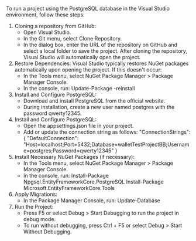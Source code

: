 To run a project using the PostgreSQL database in the Visual Studio environment, follow these steps:
  1. Cloning a repository from GitHub:
       - Open Visual Studio.
       - In the Git menu, select Clone Repository.
       - In the dialog box, enter the URL of the repository on GitHub and select a local folder to save the project.
     After cloning the repository, Visual Studio will automatically open the project.
  2. Restore Dependencies:
     Visual Studio typically restores NuGet packages automatically upon opening the project. If this doesn't occur:
       - In the Tools menu, select NuGet Package Manager > Package Manager Console.
       - In the console, run: Update-Package -reinstall
  3. Install and Configure PostgreSQL:
       - Download and install PostgreSQL from the official website.
       - During installation, create a new user named postgres with the password qwerty12345.
  4. Install and Configure PostgreSQL:
       - Open the appsettings.json file in your project.
       - Add or update the connection string as follows:
         "ConnectionStrings": {
         "DefaultConnection": "Host=localhost;Port=5432;Database=walletTestProjectBB;Username=postgres;Password=qwerty12345"
         }
  5. Install Necessary NuGet Packages (if necessary):
       - In the Tools menu, select NuGet Package Manager > Package Manager Console.
       - In the console, run:
       Install-Package Npgsql.EntityFrameworkCore.PostgreSQL
       Install-Package Microsoft.EntityFrameworkCore.Tools
  6. Apply Migrations:
       - In the Package Manager Console, run: Update-Database
  7. Run the Project:
       - Press F5 or select Debug > Start Debugging to run the project in debug mode.
       - To run without debugging, press Ctrl + F5 or select Debug > Start Without Debugging.
